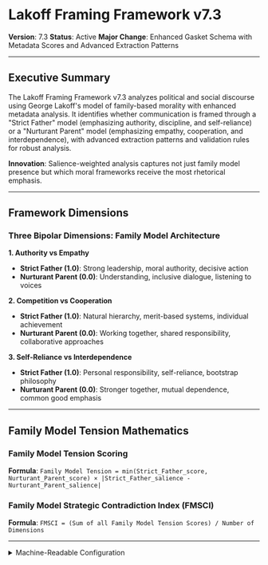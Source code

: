 # Lakoff Framing Framework v7.3

**Version**: 7.3
**Status**: Active
**Major Change**: Enhanced Gasket Schema with Metadata Scores and Advanced Extraction Patterns

---

## Executive Summary

The Lakoff Framing Framework v7.3 analyzes political and social discourse using George Lakoff's model of family-based morality with enhanced metadata analysis. It identifies whether communication is framed through a "Strict Father" model (emphasizing authority, discipline, and self-reliance) or a "Nurturant Parent" model (emphasizing empathy, cooperation, and interdependence), with advanced extraction patterns and validation rules for robust analysis.

**Innovation**: Salience-weighted analysis captures not just family model presence but which moral frameworks receive the most rhetorical emphasis.

---

## Framework Dimensions

### **Three Bipolar Dimensions: Family Model Architecture**

**1. Authority vs Empathy**
- **Strict Father (1.0)**: Strong leadership, moral authority, decisive action
- **Nurturant Parent (0.0)**: Understanding, inclusive dialogue, listening to voices

**2. Competition vs Cooperation**  
- **Strict Father (1.0)**: Natural hierarchy, merit-based systems, individual achievement
- **Nurturant Parent (0.0)**: Working together, shared responsibility, collaborative approaches

**3. Self-Reliance vs Interdependence**
- **Strict Father (1.0)**: Personal responsibility, self-reliance, bootstrap philosophy  
- **Nurturant Parent (0.0)**: Stronger together, mutual dependence, common good emphasis

---

## Family Model Tension Mathematics

### **Family Model Tension Scoring**

**Formula**: `Family Model Tension = min(Strict_Father_score, Nurturant_Parent_score) × |Strict_Father_salience - Nurturant_Parent_salience|`

### **Family Model Strategic Contradiction Index (FMSCI)**

**Formula**: `FMSCI = (Sum of all Family Model Tension Scores) / Number of Dimensions`

---

<details><summary>Machine-Readable Configuration</summary>

```json
{
  "name": "lakoff_framing_v7_1",
  "version": "v7.3",
  "display_name": "Lakoff Framing Framework v7.1",
  "analysis_variants": {
    "default": {
      "description": "Sequential family model analysis with chain-of-thought methodology",
      "analysis_prompt": "You are an expert in cognitive linguistics and political psychology, specializing in Lakoff's family model theory across diverse cultural contexts. Analyze this text through focused sequential steps, examining each family model axis independently before integration.\n\nSTEP 1 - AUTHORITY VS EMPATHY AXIS ANALYSIS\nFocus ONLY on authority vs empathy patterns (ignore other dimensions for now):\n- Look for Strict Father authority patterns: strong leadership ('decisive action,' 'moral authority,' 'clear direction'), hierarchical language ('strong leadership,' 'moral authority,' 'take charge') - Note: These are semantic concepts, look for emphasis on strong leadership and moral authority, not just these exact phrases (Score toward 1.0)\n- Look for Nurturant Parent empathy patterns: understanding language ('listen to voices,' 'understand perspectives,' 'inclusive dialogue'), collaborative leadership ('work together,' 'shared leadership,' 'consensus building') - Note: These are semantic concepts, look for emphasis on understanding and inclusive dialogue, not just these exact expressions (Score toward 0.0)\n- Score authority vs empathy dimension (0.0-1.0) with specific textual evidence\n- Assess salience (0.0-1.0): How central are authority/empathy appeals to the overall message?\n- State confidence (0.0-1.0): How certain are you in this assessment?\nShow your analytical work and evidence before proceeding.\n\nSTEP 2 - COMPETITION VS COOPERATION AXIS ANALYSIS\nNow focus ONLY on competition vs cooperation patterns:\n- Look for Strict Father competition patterns: hierarchy language ('natural hierarchy,' 'merit-based systems,' 'individual achievement'), competitive framing ('compete to win,' 'survival of fittest,' 'earned success') - Note: These are semantic concepts, look for emphasis on natural hierarchy and individual achievement, not just these exact terms (Score toward 1.0)\n- Look for Nurturant Parent cooperation patterns: collaboration language ('working together,' 'shared responsibility,' 'collective action'), mutual support ('help each other,' 'common effort,' 'shared success') - Note: These are semantic concepts, look for emphasis on working together and shared responsibility, not just these exact approaches (Score toward 0.0)\n- Score competition vs cooperation dimension (0.0-1.0) with specific textual evidence\n- Assess salience (0.0-1.0): How central are competition/cooperation appeals to the message?\n- State confidence (0.0-1.0): How certain are you in this assessment?\nShow your analytical work and evidence before proceeding.\n\nSTEP 3 - SELF-RELIANCE VS INTERDEPENDENCE AXIS ANALYSIS\nNow focus ONLY on self-reliance vs interdependence patterns:\n- Look for Strict Father self-reliance patterns: independence language ('personal responsibility,' 'self-reliance,' 'bootstrap philosophy'), individual accountability ('stand on own,' 'take responsibility,' 'self-sufficient') - Note: These are semantic concepts, look for emphasis on personal responsibility and self-reliance, not just these exact philosophies (Score toward 1.0)\n- Look for Nurturant Parent interdependence patterns: mutual dependence ('stronger together,' 'we need each other,' 'interconnected'), common good ('collective welfare,' 'shared prosperity,' 'community support') - Note: These are semantic concepts, look for emphasis on mutual dependence and common good, not just these exact values (Score toward 0.0)\n- Score self-reliance vs interdependence dimension (0.0-1.0) with specific textual evidence\n- Assess salience (0.0-1.0): How central are self-reliance/interdependence appeals to the message?\n- State confidence (0.0-1.0): How certain are you in this assessment?\nShow your analytical work and evidence before proceeding.\n\nFINAL STEP - INTEGRATION AND VALIDATION\nReview your step-by-step analysis:\n- Check for scoring consistency across all family model axes\n- Validate that evidence quality meets academic standards\n- Calculate family model tension scores and strategic contradiction index\n- Confirm confidence levels are appropriately calibrated\n- Identify overall family model profile (Strict Father vs Nurturant Parent orientation)\n- Apply pattern classifications based on family-based moral reasoning\n\nProvide your final structured analysis following this format:\n\n**FAMILY MODEL ASSESSMENT**\n\n**Authority vs Empathy**: [score] (salience: [score], confidence: [score])\n**Competition vs Cooperation**: [score] (salience: [score], confidence: [score])\n**Self-Reliance vs Interdependence**: [score] (salience: [score], confidence: [score])\n\n**Calculated Metrics**:\n- Family Model Strategic Contradiction Index: [calculated score]\n- Overall Family Model Profile: [Strict Father/Nurturant Parent orientation]\n\n**Key Insights**: [Summary of family-based moral reasoning, strategic moral framework deployment, and cognitive linguistic patterns]"
    }
  },
  "dimension_groups": {
    "family_model_axes": ["authority_vs_empathy", "competition_vs_cooperation", "self_reliance_vs_interdependence"]
  },
  "calculation_spec": {
    "family_model_tension_mathematics": "Family model tension quantification for bipolar dimensions using formula: Family Model Tension = min(dimension_score, 1.0 - dimension_score) × |salience_effect|.",
    "family_model_tensions": {
      "authority_empathy_tension": "min(authority_vs_empathy_score, 1.0 - authority_vs_empathy_score) * authority_vs_empathy_salience",
      "competition_cooperation_tension": "min(competition_vs_cooperation_score, 1.0 - competition_vs_cooperation_score) * competition_vs_cooperation_salience",
      "self_reliance_interdependence_tension": "min(self_reliance_vs_interdependence_score, 1.0 - self_reliance_vs_interdependence_score) * self_reliance_vs_interdependence_salience"
    },
    "family_model_strategic_contradiction_index": "(authority_empathy_tension + competition_cooperation_tension + self_reliance_interdependence_tension) / 3"
  },
  "reliability_rubric": {
    "cronbachs_alpha": {
      "excellent": [0.80, 1.0],
      "good": [0.70, 0.79],
      "acceptable": [0.60, 0.69],
      "poor": [0.0, 0.59]
    },
    "notes": "Defines quality thresholds for framework reliability. The Synthesis Agent uses this for automated fit assessment."
  },
  "gasket_schema": {
    "version": "v7.3",
    "extraction_method": "intelligent_extractor",
    "target_keys": [
      "authority_vs_empathy_score",
      "competition_vs_cooperation_score",
      "self_reliance_vs_interdependence_score",
      "authority_vs_empathy_salience",
      "competition_vs_cooperation_salience",
      "self_reliance_vs_interdependence_salience",
      "authority_vs_empathy_confidence",
      "competition_vs_cooperation_confidence",
      "self_reliance_vs_interdependence_confidence"
    ],
    "extraction_patterns": {
      "authority_vs_empathy_score": ["authority.{0,20}vs.{0,20}empathy.{0,20}score", "authority.{0,20}empathy.{0,20}rating", "authority\\s*vs\\s*empathy\\s*:\\s*[0-9]"],
      "competition_vs_cooperation_score": ["competition.{0,20}vs.{0,20}cooperation.{0,20}score", "competition.{0,20}cooperation.{0,20}rating", "competition\\s*vs\\s*cooperation\\s*:\\s*[0-9]"],
      "self_reliance_vs_interdependence_score": ["self.{0,20}reliance.{0,20}vs.{0,20}interdependence.{0,20}score", "self.{0,20}reliance.{0,20}rating", "self\\s*reliance\\s*vs\\s*interdependence\\s*:\\s*[0-9]"],
      "authority_vs_empathy_salience": ["authority.{0,20}vs.{0,20}empathy.{0,20}salience", "authority.{0,20}empathy.{0,20}importance", "authority.{0,20}centrality"],
      "competition_vs_cooperation_salience": ["competition.{0,20}vs.{0,20}cooperation.{0,20}salience", "competition.{0,20}cooperation.{0,20}importance", "competition.{0,20}centrality"],
      "self_reliance_vs_interdependence_salience": ["self.{0,20}reliance.{0,20}vs.{0,20}interdependence.{0,20}salience", "self.{0,20}reliance.{0,20}importance", "interdependence.{0,20}centrality"],
      "authority_vs_empathy_confidence": ["authority.{0,20}vs.{0,20}empathy.{0,20}confidence", "authority.{0,20}empathy.{0,20}certainty", "authority.{0,20}sure"],
      "competition_vs_cooperation_confidence": ["competition.{0,20}vs.{0,20}cooperation.{0,20}confidence", "competition.{0,20}cooperation.{0,20}certainty", "competition.{0,20}sure"],
      "self_reliance_vs_interdependence_confidence": ["self.{0,20}reliance.{0,20}vs.{0,20}interdependence.{0,20}confidence", "self.{0,20}reliance.{0,20}certainty", "interdependence.{0,20}sure"]
    },
    "validation_rules": {
      "required_fields": [
        "authority_vs_empathy_score", "competition_vs_cooperation_score", "self_reliance_vs_interdependence_score"
      ],
      "score_ranges": {"min": 0.0, "max": 1.0},
      "metadata_ranges": {
        "salience": {"min": 0.0, "max": 1.0},
        "confidence": {"min": 0.0, "max": 1.0}
      },
      "fallback_strategy": "use_default_values"
    }
  }
}
```

</details>